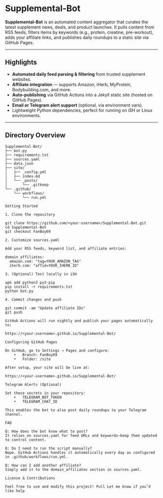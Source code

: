 # Supplemental-Bot

**Supplemental-Bot** is an automated content aggregator that curates the latest supplement news, deals, and product launches. It pulls content from RSS feeds, filters items by keywords (e.g., protein, creatine, pre-workout), adds your affiliate links, and publishes daily roundups to a static site via GitHub Pages.

---

##  Highlights

-  **Automated daily feed parsing & filtering** from trusted supplement websites.
-  **Affiliate integration** — supports Amazon, iHerb, MyProtein, Bodybuilding.com, and more.
-  **Auto-publishing** via GitHub Actions into a Jekyll static site (hosted on GitHub Pages).
-  **Email or Telegram alert support** (optional, via environment vars).
-  Lightweight Python dependencies, perfect for running on iSH or Linux environments.

---

##  Directory Overview

```text
Supplemental-Bot/              
├── bot.py                
├── requirements.txt      
├── sources.yaml          
├── data.json             
├── site/                 
│   ├── _config.yml       
│   ├── index.md          
│   └── _posts/           
│       └── .gitkeep      
└── .github/              
    └── workflows/        
        └── run.yml       

Getting Started

1. Clone the repository

git clone https://github.com/<your-username>/Supplemental-Bot.git
cd Supplemental-Bot
git checkout FanBoy69

2. Customize sources.yaml

Add your RSS feeds, keyword list, and affiliate entries:

domain_affiliates:
  amazon.com: "tag=YOUR_AMAZON_TAG"
  iherb.com: "affid=YOUR_IHERB_ID"

3. (Optional) Test locally in iSH

apk add python3 py3-pip
pip install -r requirements.txt
python bot.py

4. Commit changes and push

git commit -am "Update affiliate IDs"
git push

GitHub Actions will run nightly and publish your pages automatically to:

https://<your-username>.github.io/Supplemental-Bot/

Configuring GitHub Pages

On GitHub, go to Settings → Pages and configure:
	•	Branch: FanBoy69
	•	Folder: /site

After setup, your site will be live at:

https://<your-username>.github.io/Supplemental-Bot/

Telegram Alerts (Optional)

Set these secrets in your repository:
	•	TELEGRAM_BOT_TOKEN
	•	TELEGRAM_CHAT_ID

This enables the bot to also post daily roundups to your Telegram channel.

FAQ

Q: How does the bot know what to post?
It relies on sources.yaml for feed URLs and keywords—keep them updated to control content.

Q: Do I need to run the script manually?
Nope. GitHub Actions handles it automatically every day as configured in .github/workflows/run.yml.

Q: How can I add another affiliate?
Simply add it to the domain_affiliates section in sources.yaml.

License & Contributions

Feel free to use and modify this project! Pull Let me know if you’d like help 